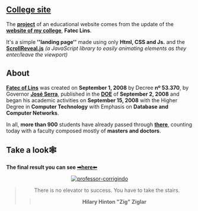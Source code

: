 ## [College site](bumboobee.github.io/college-site/)

The **[project](bumboobee.github.io/college-site/)** of an educational website comes from the update of the **[website of my college](http://www.fateclins.edu.br/web/)**, **Fatec Lins**.

It's a simple **''landing page''** made using only **Html, CSS and Js.** and the **[ScrollReveal.js](https://scrollrevealjs.org/)** *(a JavaScript library to easily animating elements as they enter/leave the viewport)*

## About

**[Fatec of Lins](http://www.fateclins.edu.br/web/)** was created on **September 1, 2008** by Decree **nº 53.370**, by Governor **[José Serra](https://pt.wikipedia.org/wiki/Jos%C3%A9_Serra)**, published in the **[DOE](https://www.imprensaoficial.com.br/DO/HomeDO_2_0.aspx#05/03/2022)** of **September 2, 2008**
and began his academic activities on **September 15, 2008** with the Higher Degree in **Computer Technology**
with Emphasis on **Database and Computer Networks**.

In all, **more than 900** students have already passed through **[there](bumboobee.github.io/college-site/)**, counting today with a faculty composed mostly of **masters and doctors**.

## Take a look🕸

 **The final result you can see [➡here⬅](bumboobee.github.io/college-site/)**
 
<div align="center">

[![professor-corrigindo](https://user-images.githubusercontent.com/94147847/156890451-c32cd2b7-821b-40fe-9a51-eedf7a3e0ebb.gif)](bumboobee.github.io/college-site/)

 > There is no elevator to success. You have to take the stairs.
 >> **Hilary Hinton "Zig" Ziglar**
<div \> 
